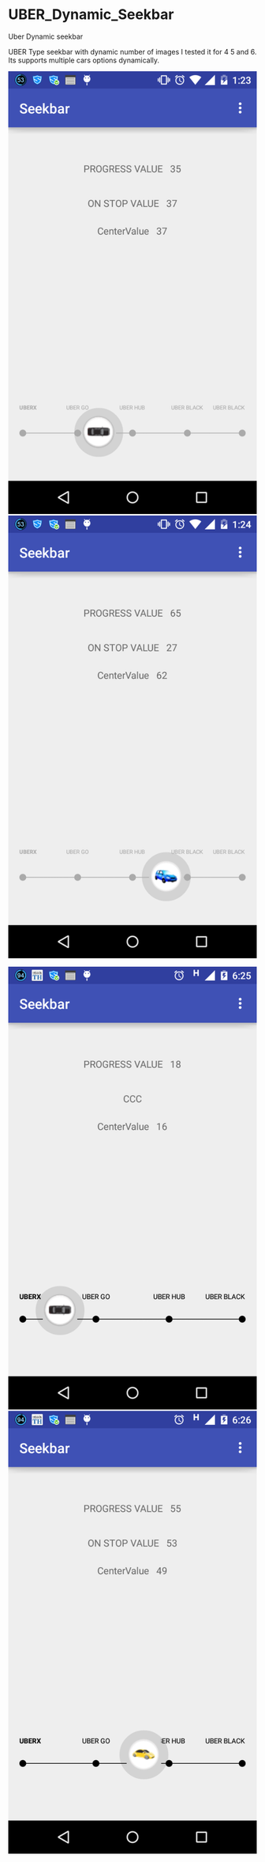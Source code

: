 # UBER_Dynamic_Seekbar
Uber Dynamic seekbar

UBER Type seekbar with dynamic number of images I tested it for 4 5 and 6. Its supports multiple cars options dynamically.


![Alt text](https://github.com/divyanshusrivastava02/UBER_Dynamic_Seekbar/blob/master/app/src/main/res/drawable/carpng1.png "UBER Image 1")
![Alt text](https://github.com/divyanshusrivastava02/UBER_Dynamic_Seekbar/blob/master/app/src/main/res/drawable/carpng2.png "BER Image 2")


![Alt text](https://github.com/divyanshusrivastava02/UBER_Dynamic_Seekbar/blob/master/app/src/main/res/drawable/device1.png "UBER Image 1")
![Alt text](https://github.com/divyanshusrivastava02/UBER_Dynamic_Seekbar/blob/master/app/src/main/res/drawable/device2.png "BER Image 2")



